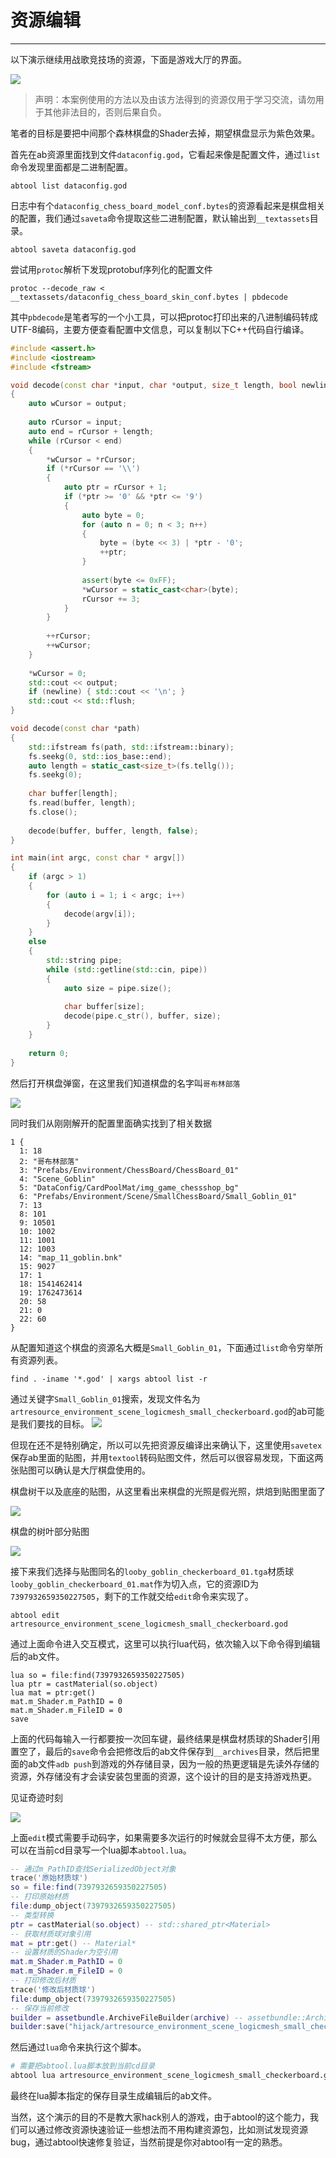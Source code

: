 # 资源编辑
---

以下演示继续用战歌竞技场的资源，下面是游戏大厅的界面。

![](edit/normal.jpg)

> 声明：本案例使用的方法以及由该方法得到的资源仅用于学习交流，请勿用于其他非法目的，否则后果自负。

笔者的目标是要把中间那个森林棋盘的Shader去掉，期望棋盘显示为紫色效果。


首先在ab资源里面找到文件`dataconfig.god`，它看起来像是配置文件，通过`list`命令发现里面都是二进制配置。

```
abtool list dataconfig.god
```

日志中有个`dataconfig_chess_board_model_conf.bytes`的资源看起来是棋盘相关的配置，我们通过`saveta`命令提取这些二进制配置，默认输出到`__textassets`目录。
```
abtool saveta dataconfig.god
```

尝试用`protoc`解析下发现protobuf序列化的配置文件
```
protoc --decode_raw < __textassets/dataconfig_chess_board_skin_conf.bytes | pbdecode
```

其中`pbdecode`是笔者写的一个小工具，可以把protoc打印出来的八进制编码转成UTF-8编码，主要方便查看配置中文信息，可以复制以下C++代码自行编译。

```c++
#include <assert.h>
#include <iostream>
#include <fstream>

void decode(const char *input, char *output, size_t length, bool newline = true)
{
    auto wCursor = output;
    
    auto rCursor = input;
    auto end = rCursor + length;
    while (rCursor < end)
    {
        *wCursor = *rCursor;
        if (*rCursor == '\\')
        {
            auto ptr = rCursor + 1;
            if (*ptr >= '0' && *ptr <= '9')
            {
                auto byte = 0;
                for (auto n = 0; n < 3; n++)
                {
                    byte = (byte << 3) | *ptr - '0';
                    ++ptr;
                }
                
                assert(byte <= 0xFF);
                *wCursor = static_cast<char>(byte);
                rCursor += 3;
            }
        }
        
        ++rCursor;
        ++wCursor;
    }
    
    *wCursor = 0;
    std::cout << output;
    if (newline) { std::cout << '\n'; }
    std::cout << std::flush;
}

void decode(const char *path)
{
    std::ifstream fs(path, std::ifstream::binary);
    fs.seekg(0, std::ios_base::end);
    auto length = static_cast<size_t>(fs.tellg());
    fs.seekg(0);
    
    char buffer[length];
    fs.read(buffer, length);
    fs.close();
    
    decode(buffer, buffer, length, false);
}

int main(int argc, const char * argv[])
{
    if (argc > 1)
    {
        for (auto i = 1; i < argc; i++)
        {
            decode(argv[i]);
        }
    }
    else
    {
        std::string pipe;
        while (std::getline(std::cin, pipe))
        {
            auto size = pipe.size();
            
            char buffer[size];
            decode(pipe.c_str(), buffer, size);
        }
    }
    
    return 0;
}

```
然后打开棋盘弹窗，在这里我们知道棋盘的名字叫`哥布林部落`

![](edit/chess.png)

同时我们从刚刚解开的配置里面确实找到了相关数据
```
1 {
  1: 18
  2: "哥布林部落"
  3: "Prefabs/Environment/ChessBoard/ChessBoard_01"
  4: "Scene_Goblin"
  5: "DataConfig/CardPoolMat/img_game_chessshop_bg"
  6: "Prefabs/Environment/Scene/SmallChessBoard/Small_Goblin_01"
  7: 13
  8: 101
  9: 10501
  10: 1002
  11: 1001
  12: 1003
  14: "map_11_goblin.bnk"
  15: 9027
  17: 1
  18: 1541462414
  19: 1762473614
  20: 58
  21: 0
  22: 60
}
```

从配置知道这个棋盘的资源名大概是`Small_Goblin_01`，下面通过`list`命令穷举所有资源列表。

```
find . -iname '*.god' | xargs abtool list -r
```

通过关键字`Small_Goblin_01`搜索，发现文件名为`artresource_environment_scene_logicmesh_small_checkerboard.god`的ab可能是我们要找的目标。
![](edit/findab.png)

但现在还不是特别确定，所以可以先把资源反编译出来确认下，这里使用`savetex`保存ab里面的贴图，并用`textool`转码贴图文件，然后可以很容易发现，下面这两张贴图可以确认是大厅棋盘使用的。

棋盘树干以及底座的贴图，从这里看出来棋盘的光照是假光照，烘焙到贴图里面了

![](edit/Looby_Goblin_Checkerboard_01.png)

棋盘的树叶部分贴图

![](edit/Looby_Goblin_Checkerboard_02.png)

接下来我们选择与贴图同名的`looby_goblin_checkerboard_01.tga`材质球`looby_goblin_checkerboard_01.mat`作为切入点，它的资源ID为`7397932659350227505`，剩下的工作就交给`edit`命令来实现了。

```
abtool edit artresource_environment_scene_logicmesh_small_checkerboard.god
```

通过上面命令进入交互模式，这里可以执行lua代码，依次输入以下命令得到编辑后的ab文件。

```
lua so = file:find(7397932659350227505)
lua ptr = castMaterial(so.object)
lua mat = ptr:get()
mat.m_Shader.m_PathID = 0
mat.m_Shader.m_FileID = 0
save
```

上面的代码每输入一行都要按一次回车键，最终结果是棋盘材质球的Shader引用置空了，最后的`save`命令会把修改后的ab文件保存到`__archives`目录，然后把里面的ab文件`adb push`到游戏的外存储目录，因为一般的热更逻辑是先读外存储的资源，外存储没有才会读安装包里面的资源，这个设计的目的是支持游戏热更。

见证奇迹时刻

![](edit/hijack.jpg)

上面`edit`模式需要手动码字，如果需要多次运行的时候就会显得不太方便，那么可以在当前cd目录写一个lua脚本`abtool.lua`。

```lua
-- 通过m_PathID查找SerializedObject对象
trace('原始材质球')
so = file:find(7397932659350227505)
-- 打印原始材质
file:dump_object(7397932659350227505)
-- 类型转换
ptr = castMaterial(so.object) -- std::shared_ptr<Material>
-- 获取材质球对象引用
mat = ptr:get() -- Material*
-- 设置材质的Shader为空引用
mat.m_Shader.m_PathID = 0
mat.m_Shader.m_FileID = 0
-- 打印修改后材质
trace('修改后材质球')
file:dump_object(7397932659350227505)
-- 保存当前修改
builder = assetbundle.ArchiveFileBuilder(archive) -- assetbundle::ArchiveFileBuilder
builder:save("hijack/artresource_environment_scene_logicmesh_small_checkerboard.god")
```

然后通过`lua`命令来执行这个脚本。

```bash
# 需要把abtool.lua脚本放到当前cd目录
abtool lua artresource_environment_scene_logicmesh_small_checkerboard.god 
```

最终在lua脚本指定的保存目录生成编辑后的ab文件。

当然，这个演示的目的不是教大家hack别人的游戏，由于abtool的这个能力，我们可以通过修改资源快速验证一些想法而不用构建资源包，比如测试发现资源bug，通过abtool快速修复验证，当然前提是你对abtool有一定的熟悉。


